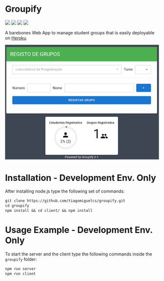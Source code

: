 # Groupify
![](https://img.shields.io/badge/Heroku-4CAF50?style=for-the-badge&logo=heroku&logoColor=white)
![](https://img.shields.io/badge/JavaScript-fe814c?style=for-the-badge&logo=javascript&logoColor=white)
![](https://img.shields.io/badge/Node.js-3776AB?style=for-the-badge&logo=node.js&logoColor=white)
![](https://img.shields.io/badge/React-97ca00?style=for-the-badge&logo=react&logoColor=white)

A barebones Web App to manage student groups that is easily deployable on [Heroku](https://www.heroku.com/).

<img src="https://github.com/tiagomiguelcs/groupify/blob/master/demo.png"/>

# Installation - Development Env. Only
After installing node.js type the following set of commands:
```
git clone https://github.com/tiagomiguelcs/groupify.git
cd groupify
npm install && cd client/ && npm install
```

# Usage Example - Development Env. Only
To start the server and the client type the following commands inside the ```groupify``` folder:
```
npm run server
npm run client
```
